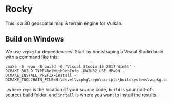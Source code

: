 # Rocky
This is a 3D geospatial map & terrain engine for Vulkan.

## Build on Windows
We use `vcpkg` for dependencies. Start by bootstraping a Visual Studio build with a command like this:
```
cmake -S repo -B build -G "Visual Studio 15 2017 Win64" -DCMAKE_BUILD_TYPE=RelWithDebInfo -DWIN32_USE_MP=ON -DCMAKE_INSTALL_PREFIX=install -DCMAKE_TOOLCHAIN_FILE=H:\devel\vcpkg\repo\scripts\buildsystems\vcpkg.cmake
```
..where `repo` is the location of your source code, `build` is your (out-of-source) build folder, and `install` is where you want to install the results.
